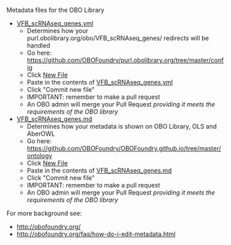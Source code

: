 Metadata files for the OBO Library

 * [VFB_scRNAseq_genes.yml](VFB_scRNAseq_genes.yml)
     * Determines how your purl.obolibrary.org/obo/VFB_scRNAseq_genes/ redirects will be handled
     * Go here: https://github.com/OBOFoundry/purl.obolibrary.org/tree/master/config
     * Click [New File](https://github.com/OBOFoundry/purl.obolibrary.org/new/master/config)
     * Paste in the contents of [VFB_scRNAseq_genes.yml](VFB_scRNAseq_genes.yml)
     * Click "Commit new file"
     * IMPORTANT: remember to make a pull request
     * An OBO admin will merge your Pull Request *providing it meets the requirements of the OBO library*
 * [VFB_scRNAseq_genes.md](VFB_scRNAseq_genes.md)
     * Determines how your metadata is shown on OBO Library, OLS and AberOWL
     * Go here: https://github.com/OBOFoundry/OBOFoundry.github.io/tree/master/ontology
     * Click [New File](https://github.com/OBOFoundry/OBOFoundry.github.io/new/master/ontology)
     * Paste in the contents of [VFB_scRNAseq_genes.md](VFB_scRNAseq_genes.md)
     * Click "Commit new file"
     * IMPORTANT: remember to make a pull request
     * An OBO admin will merge your Pull Request *providing it meets the requirements of the OBO library*
     
For more background see:

 * http://obofoundry.org/
 * http://obofoundry.org/faq/how-do-i-edit-metadata.html

